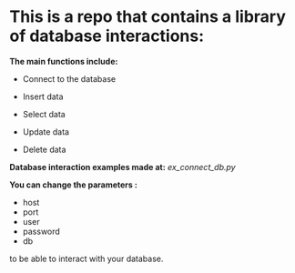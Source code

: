# This is a repo that contains a library of database interactions:

**The main functions include:**

* Connect to the database

* Insert data

* Select data

* Update data

* Delete data

**Database interaction examples made at:** _ex_connect_db.py_

**You can change the parameters :**

* host
* port
* user
* password
* db

to be able to interact with your database.